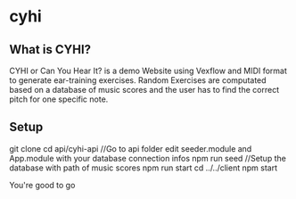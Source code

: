 # cyhi

## What is CYHI?
CYHI or Can You Hear It? is a demo Website using Vexflow and MIDI format to generate ear-training exercises. Random Exercises are computated based on a database of music scores and the user has to find the correct pitch for one specific note.

## Setup
git clone
cd api/cyhi-api //Go to api folder
edit seeder.module and App.module with your database connection infos
npm run seed //Setup the database with path of music scores
npm run start
cd ../../client
npm start

You're good to go
